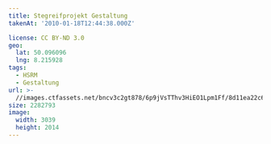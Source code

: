 ```yaml
---
title: Stegreifprojekt Gestaltung
takenAt: '2010-01-18T12:44:38.000Z'

license: CC BY-ND 3.0
geo:
  lat: 50.096096
  lng: 8.215928
tags:
  - HSRM
  - Gestaltung
url: >-
  //images.ctfassets.net/bncv3c2gt878/6p9jVsTThv3HiEO1Lpm1Ff/8d11ea22c6160fe0c19bfec48eaed8db/stegreifprojekt-gestaltung_4345462879_o
size: 2282793
image:
  width: 3039
  height: 2014
---
```

